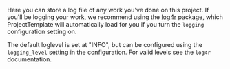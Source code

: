 Here you can store a log file of any work you've done on this project.
If you'll be logging your work, we recommend using the [log4r][1] package,
which ProjectTemplate will automatically load for you if you turn the `logging`
configuration setting on.

The default loglevel is set at "INFO", but can be configured using the
`logging_level` setting in the configuration.
For valid levels see the `log4r` documentation.

[1]: https://github.com/johnmyleswhite/log4r
